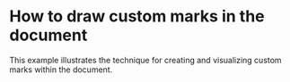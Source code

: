 # How to draw custom marks in the document


<p>This example illustrates the technique for creating and visualizing custom marks within the document.</p>

<br/>


